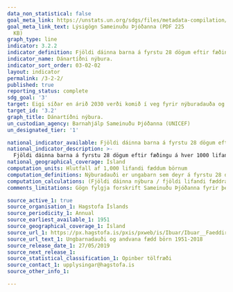 ```yaml
---
data_non_statistical: false
goal_meta_link: https://unstats.un.org/sdgs/files/metadata-compilation/Metadata-Goal-3.pdf
goal_meta_link_text: Lýsigögn Sameinuðu Þjóðanna (PDF 225
  KB)
graph_type: line
indicator: 3.2.2
indicator_definition: Fjöldi dáinna barna á fyrstu 28 dögum eftir fæðingu á hver 1000 lifandi fædd börn
indicator_name: Dánartíðni nýbura.
indicator_sort_order: 03-02-02
layout: indicator
permalink: /3-2-2/
published: true
reporting_status: complete
sdg_goal: '3'
target: Eigi síðar en árið 2030 verði komið í veg fyrir nýburadauða og andlát barna undir fimm ára aldri, sem unnt er að afstýra, og stefnt að því að öll lönd nái tíðni nýburadauða niður í 12 af hverjum 1.000 börnum sem fæðast á lífi og dánartíðni barna undir fimm ára aldri að minnsta kosti niður í 25 af hverjum 1.000 börnum sem fæðast á lífi.
target_id: '3.2'
graph_title: Dánartíðni nýbura.
un_custodian_agency: Barnahjálp Sameinuðu Þjóðanna (UNICEF)
un_designated_tier: '1'

national_indicator_available: Fjöldi dáinna barna á fyrstu 28 dögum eftir fæðingu á hver 1000 lifandi fædd börn
national_indicator_description: >-
  Fjöldi dáinna barna á fyrstu 28 dögum eftir fæðingu á hver 1000 lifandi fædd börn
national_geographical_coverage: Ísland
computation_units: Hlutfall af 1,000 lifandi fæddum börnum
computation_definitions: Nýburadauði er ungabarn sem deyr á fyrstu 28 dögum eftir fæðingu.
computation_calculations: (Fjöldi dáinna nýbura / fjöldi lifandi fæddra barna) * 1000
comments_limitations: Gögn fylgja forskrift Sameinuðu Þjóðanna fyrir þennan mælikvarða. Þessi mælikvarði var fundin í samstarfi við málefnasérfræðinga

source_active_1: true
source_organisation_1: Hagstofa Íslands
source_periodicity_1: Annual
source_earliest_available_1: 1951
source_geographical_coverage_1: Ísland
source_url_1: https://px.hagstofa.is/pxis/pxweb/is/Ibuar/Ibuar__Faeddirdanir__danir__danarmein/MAN05321.px
source_url_text_1: Ungbarnadauði og andvana fædd börn 1951-2018
source_release_date_1: 27/05/2019
source_next_release_1:
source_statistical_classification_1: Opinber tölfræði
source_contact_1: upplysingar@hagstofa.is
source_other_info_1:

---
```

